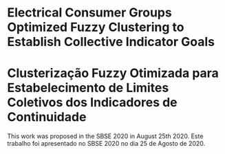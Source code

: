 # Electrical Consumer Groups Optimized Fuzzy Clustering to Establish Collective Indicator Goals
# Clusterização Fuzzy Otimizada para Estabelecimento de Limites Coletivos dos Indicadores de Continuidade

This work was proposed in the SBSE 2020 in August 25th 2020.
Este trabalho foi apresentado no SBSE 2020 no dia 25 de Agosto de 2020.
